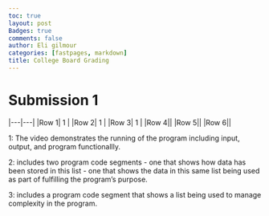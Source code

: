 ```yaml
---
toc: true
layout: post
Badges: true
comments: false
author: Eli gilmour
categories: [fastpages, markdown]
title: College Board Grading
---
```


# Submission 1
|---|---|
|Row 1| 1 | 
|Row 2| 1 | 
|Row 3| 1 |
|Row 4||
|Row 5||
|Row 6||

1: The video demonstrates the running of the program including input, output, and program functionallly.

2: includes two program code segments - one that shows how data has been stored in this list - one that shows the data in this same list being used as part of fulfilling the program’s purpose.

3:  includes a program code segment that shows a list being used to manage complexity in the program.